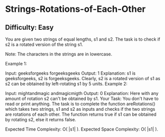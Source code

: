 # Strings-Rotations-of-Each-Other

## Difficulty: Easy
You are given two strings of equal lengths, s1 and s2. The task is to check if s2 is a rotated version of the string s1.

Note: The characters in the strings are in lowercase.

Example 1:

Input:
geeksforgeeks
forgeeksgeeks
Output: 
1
Explanation: s1 is geeksforgeeks, s2 is
forgeeksgeeks. Clearly, s2 is a rotated
version of s1 as s2 can be obtained by
left-rotating s1 by 5 units.
Example 2:

Input:
mightandmagic
andmagicmigth
Output: 
0
Explanation: Here with any amount of
rotation s2 can't be obtained by s1.
Your Task:
You don't have to read or print anything. The task is to complete the function areRotations() which takes two strings, s1 and s2 as inputs and checks if the two strings are rotations of each other. The function returns true if s1 can be obtained by rotating s2, else it returns false.

Expected Time Complexity: O( |s1| ).
Expected Space Complexity: O( |s1| ).
